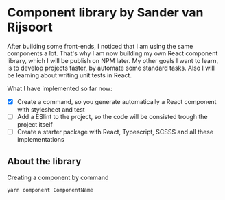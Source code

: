 # Component library by Sander van Rijsoort

After building some front-ends, I noticed that I am using the same components a lot. That's why I am now building my own React component library, which I will be publish on NPM later. My other goals I want to learn, is to develop projects faster, by automate some standard tasks. Also I will be learning about writing unit tests in React.

What I have implemented so far now:

- [x] Create a command, so you generate automatically a React component with stylesheet and test
- [ ] Add a ESlint to the project, so the code will be consisted trough the project itself
- [ ] Create a starter package with React, Typescript, SCSSS and all these implementations

## About the library

Creating a component by command

```
yarn component ComponentName
```
